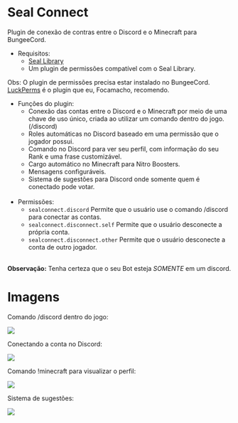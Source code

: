 # Seal Connect
Plugin de conexão de contras entre o Discord e o Minecraft para BungeeCord.

- Requisitos:
    - [Seal Library](https://github.com/Seal-Island/Seal-Library)
    - Um plugin de permissões compatível com o Seal Library.

Obs: O plugin de permissões precisa estar instalado no BungeeCord. [LuckPerms](https://luckperms.net/) é o plugin que eu, Focamacho, recomendo.

- Funções do plugin:
    - Conexão das contas entre o Discord e o Minecraft por meio de uma chave de uso único, criada ao utilizar um comando dentro do jogo. (/discord)
    - Roles automáticas no Discord baseado em uma permissão que o jogador possui.
    - Comando no Discord para ver seu perfil, com informação do seu Rank e uma frase customizável.
    - Cargo automático no Minecraft para Nitro Boosters.    
    - Mensagens configuráveis.
    - Sistema de sugestões para Discord onde somente quem é conectado pode votar.
<br><br>
- Permissões:
  - `sealconnect.discord` Permite que o usuário use o comando /discord para conectar as contas.
  - `sealconnect.disconnect.self` Permite que o usuário desconecte a própria conta.
  - `sealconnect.disconnect.other` Permite que o usuário desconecte a conta de outro jogador.
<br><br>
    
**Observação:** Tenha certeza que o seu Bot esteja *SOMENTE* em um discord.
# Imagens
Comando /discord dentro do jogo:

<img src="https://i.imgur.com/1gKSikh.png">

Conectando a conta no Discord:

<img src="https://i.imgur.com/nPjSlxj.png">

Comando !minecraft para visualizar o perfil:

<img src="https://i.imgur.com/yxm3gM6.png">

Sistema de sugestões:

<img src="https://i.imgur.com/OiSY82q.png">